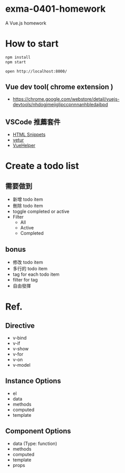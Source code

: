 # exma-0401-homework
A Vue.js homework

# How to start
```bash
npm install
npm start
```

```
open http://localhost:8000/
```

## Vue dev tool( chrome extension )
* https://chrome.google.com/webstore/detail/vuejs-devtools/nhdogjmejiglipccpnnnanhbledajbpd

## VSCode 推薦套件
* [HTML Snippets](https://marketplace.visualstudio.com/items?itemName=abusaidm.html-snippets)
* [vetur](https://marketplace.visualstudio.com/items?itemName=octref.vetur)
* [VueHelper](https://marketplace.visualstudio.com/items?itemName=oysun.vuehelper)

# Create a todo list
## 需要做到
* 新增 todo item
* 刪除 todo item
* toggle completed or active
* Filter
  * All
  * Active
  * Completed

## bonus
* 修改 todo item
* 多行的 todo item
* tag for each todo item
* filter for tag
* 自由發揮

# Ref.
## Directive
* v-bind
* v-if
* v-show
* v-for
* v-on
* v-model

## Instance Options
* el
* data
* methods
* computed
* template

## Component Options
* data (Type: function)
* methods
* computed
* template
* props